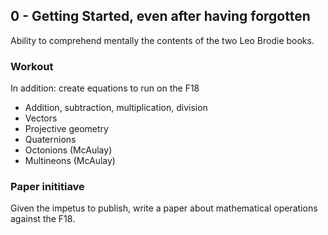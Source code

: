 ## 0 - Getting Started, even after having forgotten

Ability to comprehend mentally the contents of the two Leo Brodie books.

### Workout

In addition: create equations to run on the F18

* Addition, subtraction, multiplication, division
* Vectors
* Projective geometry
* Quaternions
* Octonions (McAulay)
* Multineons (McAulay)

### Paper inititiave

Given the impetus to publish, write a paper about mathematical operations against the F18.
